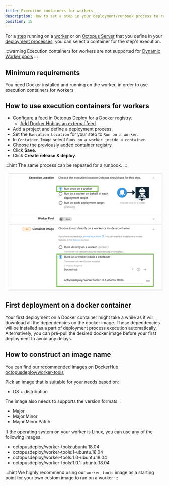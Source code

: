 ```yaml
---
title: Execution containers for workers
description: How to set a step in your deployment/runbook process to run inside a container.
position: 15
---
```


For a [step](/docs/deployment-process/steps/index.md) running on a [worker](docs/infrastructure/workers/index.md) or on [Octopus Server](docs/infrastructure/workers/built-in-worker.md) that you define in your [deployment processes](/docs/deployment-process/index.md), you can select a container for the step's execution.

:::warning
Execution containers for workers are not supported for [Dynamic Worker pools](/docs/infrastructure/workers/dynamic-worker-pools.md)
:::

## Minimum requirements
You need Docker installed and running on the worker, in order to use execution containers for workers


## How to use execution containers for workers 

- Configure a [feed](/docs/packaging-applications/package-repositories/docker-registries/index.md) in Octopus Deploy for a Docker registry.
  - [Add Docker Hub as an external feed](https://octopus.com/blog/build-a-real-world-docker-cicd-pipeline#add-docker-hub-as-an-external-feed)
- Add a project and define a deployment process.
- Set the `Execution Location` for your step to `Run on a worker`.
- In `Container Image` select `Runs on a worker inside a container`.
- Choose the previously added container registry.
- Click **Save**.
- Click **Create release & deploy**.

:::hint
The same process can be repeated for a runbook.
:::

![](images/selector.png "width=500")

## First deployment on a docker container
Your first deployment on a Docker container might take a while as it will download all the dependencies on the docker image. These dependencies will be installed as a part of deployment process execution automatically. Alternatively, you can pre-pull the desired docker image before your first deployment to avoid any delays.

## How to construct an image name

You can find our recommended images on DockerHub [octopusdeploy/worker-tools](https://hub.docker.com/r/octopusdeploy/worker-tools)

Pick an image that is suitable for your needs based on:
- OS + distribution

The image also needs to supports the version formats:
- Major
- Major.Minor
- Major.Minor.Patch

If the operating system on your worker is Linux, you can use any of the following images: 

- octopusdeploy/worker-tools:ubuntu.18.04
- octopusdeploy/worker-tools:1-ubuntu.18.04
- octopusdeploy/worker-tools:1.0-ubuntu.18.04
- octopusdeploy/worker-tools:1.0.1-ubuntu.18.04

:::hint
We highly recommend using our `worker-tools` image as a starting point for your own custom image to run on a worker
:::

